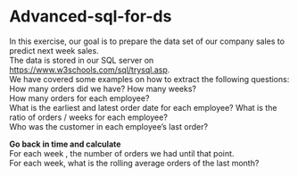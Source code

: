 # Advanced-sql-for-ds
In this exercise, our goal is to prepare the data set of our company sales to predict next week sales.   
The data is stored in our SQL server on https://www.w3schools.com/sql/trysql.asp.  
We have covered some examples on how to extract the following questions:  
How many orders did we have? How many weeks?  
How many orders for each employee?  
What is the earliest and latest order date for each employee? What is the ratio of orders / weeks for each employee?  
Who was the customer in each employee’s last order?  
  
**Go back in time and calculate**     
For each week , the number of orders we had until that point.   
For each week, what is the rolling average orders of the last month?  
